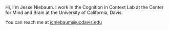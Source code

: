 Hi, I'm Jesse Niebaum. I work in the Cognition in Context Lab at the Center for Mind and Brain at the University of California, Davis.

You can reach me at jcniebaum@ucdavis.edu
